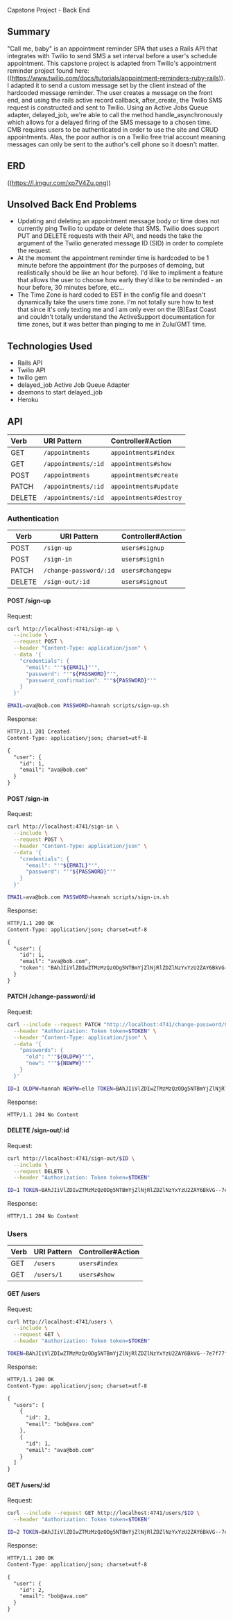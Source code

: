Capstone Project - Back End 

## Summary
"Call me, baby" is an appointment reminder SPA that uses a Rails API that integrates with Twilio to send SMS a set interval before a user's schedule appointment. This capstone project is adapted from Twilio's appointment reminder project found here: ((https://www.twilio.com/docs/tutorials/appointment-reminders-ruby-rails)). I adapted it to send a custom message set by the client instead of the hardcoded message reminder.
The user creates a message on the front end, and using the rails active record callback, after_create, the Twilio SMS request is constructed and sent to Twilio.
Using an Active Jobs Queue adapter, delayed_job, we're able to call the method handle_asynchronously which allows for a delayed firing of the SMS message to a chosen time.
CMB requires users to be authenticated in order to use the site and CRUD appointments. Alas, the poor author is on a Twilio free trial account meaning messages can only be sent to the author's cell phone so it doesn't matter.

## ERD
((https://i.imgur.com/xp7V4Zu.png))

## Unsolved Back End Problems
- Updating and deleting an appointment message body or time does not currently ping Twilio to update or delete that SMS. Twilio does support PUT and DELETE requests with their API, and needs the take the argument of the Twilio generated message ID (SID) in order to complete the request.
- At the moment the appointment reminder time is hardcoded to be 1 minute before the appointment (for the purposes of demoing, but realistically should be like an hour before). I'd like to impliment a feature that allows the user to choose how early they'd like to be reminded - an hour before, 30 minutes before, etc...
- The Time Zone is hard coded to EST in the config file and doesn't dynamically take the users time zone. I'm not totally sure how to test that since it's only texting me and I am only ever on the (B)East Coast and couldn't totally understand the ActiveSupport documentation for time zones, but it was better than pinging to me in Zulu/GMT time.

## Technologies Used
- Rails API
- Twilio API
- twilio gem
- delayed_job Active Job Queue Adapter
- daemons to start delayed_job
- Heroku

## API

| Verb   | URI Pattern         | Controller#Action        |
|:-------|:--------------------|:-------------------------|
| GET    | `/appointments`     | `appointments#index`     |
| GET    | `/appointments/:id` | `appointments#show`      |
| POST   | `/appointments`     | `appointments#create`    |
| PATCH  | `/appointments/:id` | `appointments#update`    |
| DELETE | `/appointments/:id` | `appointments#destroy`   |

### Authentication

| Verb   | URI Pattern            | Controller#Action |
|--------|------------------------|-------------------|
| POST   | `/sign-up`             | `users#signup`    |
| POST   | `/sign-in`             | `users#signin`    |
| PATCH  | `/change-password/:id` | `users#changepw`  |
| DELETE | `/sign-out/:id`        | `users#signout`   |

#### POST /sign-up

Request:

```sh
curl http://localhost:4741/sign-up \
  --include \
  --request POST \
  --header "Content-Type: application/json" \
  --data '{
    "credentials": {
      "email": "'"${EMAIL}"'",
      "password": "'"${PASSWORD}"'",
      "password_confirmation": "'"${PASSWORD}"'"
    }
  }'
```

```sh
EMAIL=ava@bob.com PASSWORD=hannah scripts/sign-up.sh
```

Response:

```md
HTTP/1.1 201 Created
Content-Type: application/json; charset=utf-8

{
  "user": {
    "id": 1,
    "email": "ava@bob.com"
  }
}
```

#### POST /sign-in

Request:

```sh
curl http://localhost:4741/sign-in \
  --include \
  --request POST \
  --header "Content-Type: application/json" \
  --data '{
    "credentials": {
      "email": "'"${EMAIL}"'",
      "password": "'"${PASSWORD}"'"
    }
  }'
```

```sh
EMAIL=ava@bob.com PASSWORD=hannah scripts/sign-in.sh
```

Response:

```md
HTTP/1.1 200 OK
Content-Type: application/json; charset=utf-8

{
  "user": {
    "id": 1,
    "email": "ava@bob.com",
    "token": "BAhJIiVlZDIwZTMzMzQzODg5NTBmYjZlNjRlZDZlNzYxYzU2ZAY6BkVG--7e7f77f974edcf5e4887b56918f34cd9fe293b9f"
  }
}
```

#### PATCH /change-password/:id

Request:

```sh
curl --include --request PATCH "http://localhost:4741/change-password/$ID" \
  --header "Authorization: Token token=$TOKEN" \
  --header "Content-Type: application/json" \
  --data '{
    "passwords": {
      "old": "'"${OLDPW}"'",
      "new": "'"${NEWPW}"'"
    }
  }'
```

```sh
ID=1 OLDPW=hannah NEWPW=elle TOKEN=BAhJIiVlZDIwZTMzMzQzODg5NTBmYjZlNjRlZDZlNzYxYzU2ZAY6BkVG--7e7f77f974edcf5e4887b56918f34cd9fe293b9f scripts/change-password.sh
```

Response:

```md
HTTP/1.1 204 No Content
```

#### DELETE /sign-out/:id

Request:

```sh
curl http://localhost:4741/sign-out/$ID \
  --include \
  --request DELETE \
  --header "Authorization: Token token=$TOKEN"
```

```sh
ID=1 TOKEN=BAhJIiVlZDIwZTMzMzQzODg5NTBmYjZlNjRlZDZlNzYxYzU2ZAY6BkVG--7e7f77f974edcf5e4887b56918f34cd9fe293b9f scripts/sign-out.sh
```

Response:

```md
HTTP/1.1 204 No Content
```

### Users

| Verb | URI Pattern | Controller#Action |
|------|-------------|-------------------|
| GET  | `/users`    | `users#index`     |
| GET  | `/users/1`  | `users#show`      |

#### GET /users

Request:

```sh
curl http://localhost:4741/users \
  --include \
  --request GET \
  --header "Authorization: Token token=$TOKEN"
```

```sh
TOKEN=BAhJIiVlZDIwZTMzMzQzODg5NTBmYjZlNjRlZDZlNzYxYzU2ZAY6BkVG--7e7f77f974edcf5e4887b56918f34cd9fe293b9f scripts/users.sh
```

Response:

```md
HTTP/1.1 200 OK
Content-Type: application/json; charset=utf-8

{
  "users": [
    {
      "id": 2,
      "email": "bob@ava.com"
    },
    {
      "id": 1,
      "email": "ava@bob.com"
    }
  ]
}
```

#### GET /users/:id

Request:

```sh
curl --include --request GET http://localhost:4741/users/$ID \
  --header "Authorization: Token token=$TOKEN"
```

```sh
ID=2 TOKEN=BAhJIiVlZDIwZTMzMzQzODg5NTBmYjZlNjRlZDZlNzYxYzU2ZAY6BkVG--7e7f77f974edcf5e4887b56918f34cd9fe293b9f scripts/user.sh
```

Response:

```md
HTTP/1.1 200 OK
Content-Type: application/json; charset=utf-8

{
  "user": {
    "id": 2,
    "email": "bob@ava.com"
  }
}
```
